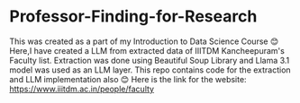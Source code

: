# Professor-Finding-for-Research
This was created as a part of my Introduction to Data Science Course 😊  Here,I have created a LLM from extracted data of IIITDM Kancheepuram's Faculty list.  Extraction was done using Beautiful Soup Library and Llama 3.1 model was used as an LLM layer.  This repo contains code for the extraction and LLM implementation also 😊
Here is the link for the website: https://www.iiitdm.ac.in/people/faculty
